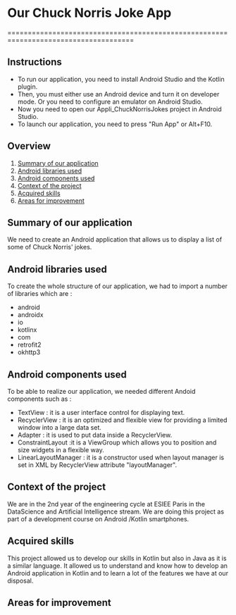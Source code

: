# Our Chuck Norris Joke App

=====================================================================================


## Instructions

* To run our application, you need to install Android Studio and the Kotlin plugin. 
* Then, you must either use an Android device and turn it on developer mode. Or you need to configure an emulator on Android Studio.
* Now you need to open our Appli_ChuckNorrisJokes project in Android Studio.
* To launch our application, you need to press "Run App" or Alt+F10.

## Overview

1. [Summary of our application](#p1)
2. [Android libraries used](#p2)
3. [Android components used](#p3)
4. [Context of the project](#p4)
5. [Acquired skills](#p5)
6. [Areas for improvement](#p6)



## Summary of our application <a name="p1"/>

We need to create an Android application that allows us to display a list of some of Chuck Norris' jokes.


## Android libraries used <a name="p2"/>

To create the whole structure of our application, we had to import a number of libraries which are :

* android
* androidx
* io
* kotlinx
* com
* retrofit2
* okhttp3

## Android components used <a name="p3"/>

To be able to realize our application, we needed different Andoid components such as : 

* TextView : it is a user interface control for displaying text.
* RecyclerView : it is an optimized and flexible view for providing a limited window into a large data set.
* Adapter :  it is used to put data inside a RecyclerView.
* ConstraintLayout :it is a ViewGroup which allows you to position and size widgets in a flexible way.
* LinearLayoutManager : it is a constructor used when layout manager is set in XML by RecyclerView attribute "layoutManager".


## Context of the project <a name="p4"/>

We are in the 2nd year of the engineering cycle at ESIEE Paris in the DataScience and Artificial Intelligence stream. We are doing this project as part of a development course on Android /Kotlin smartphones. 

## Acquired skills <a name="p5"/>

This project allowed us to develop our skills in Kotlin but also in Java as it is a similar language. It allowed us to understand and know how to develop an Android application in Kotlin and to learn a lot of the features we have at our disposal.

## Areas for improvement <a name="p6"/>